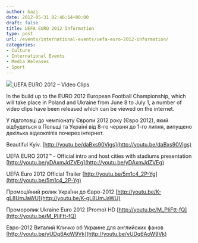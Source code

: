 ```yaml
---
author: bazj
date: 2012-05-31 02:46:14+00:00
draft: false
title: UEFA EURO 2012 Information
type: post
url: /events/international-events/uefa-euro-2012-information/
categories:
- Culture
- International Events
- Media Releases
- Sport
---
```


[![](http://www.ozeukes.com/wp-content/uploads/2012/05/UEFA_Euro_2012_logo-thumb1.jpg)
](http://www.ozeukes.com/wp-content/uploads/2012/05/UEFA_Euro_2012_logo-thumb1.jpg)UEFA EURO 2012 – Video Clips

In the build up to the EURO 2012 European Football Championship, which will take place in Poland and Ukraine from June 8 to July 1, a number of video clips have been released which can be viewed on the internet.

У підготовці до чемпіонату Європи 2012 року (Євро 2012), який відбудеться в Польщі та Україні від 8-го червня до 1-го липня, випущено декілька відеокліпів почерез інтернет.

Beautiful Kyiv.
[http://youtu.be/daBxs90Vigs](http://youtu.be/daBxs90Vigs)

UEFA EURO 2012™ - Official intro and host cities with stadiums presentation
[http://youtu.be/yDAxmJdZVEg](http://youtu.be/yDAxmJdZVEg)

UEFA Euro 2012 Official Trailer
[http://youtu.be/5m1c4_2P-Yg](http://youtu.be/5m1c4_2P-Yg)

Промоційний ролик України до Євро-2012
[http://youtu.be/K-gL8UmJaWU](http://youtu.be/K-gL8UmJaWU)

Проморолик Ukraine Euro 2012 (Promo) HD
[http://youtu.be/M_PIiFtt-fQ](http://youtu.be/M_PIiFtt-fQ)

Евро-2012 Виталий Кличко об Украине для английских фанов
[http://youtu.be/yUDq6AoW9Vk](http://youtu.be/yUDq6AoW9Vk)
